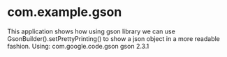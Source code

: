 # com.example.gson
This application shows how using gson library we can use GsonBuilder().setPrettyPrinting() to show a json object in a more readable fashion.
Using:
<dependency>
		<groupId>com.google.code.gson</groupId>
		<artifactId>gson</artifactId>
		<version>2.3.1</version>
</dependency>
